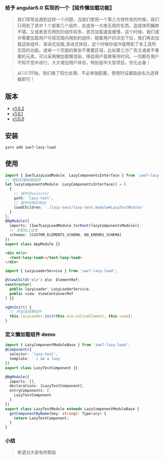 ### 给予 angular6.0 实现的一个【组件懒加载功能】

> 我们常常会遇到这样一个问题，当我们使用一个第三方控件库的时候，我们只用到了其中 1 个或某几个组件，会连带一大堆无用的东西，造成体积臃肿不堪。又或者首页用到的组件较多，首页加载速度缓慢，这个时候，我们或许需要加载用户可视范围内用到的组件，随着用户的浏览下拉，我们再去加载这些组件，渐进式加载,渐进式体验，这个时候你或许就用到了本工具所实现的功能。或者一个页面的某些不重要区域，比如第三方广告又或者不重要的元素，可以采用懒加载懒渲染，降低用户首屏等待时间。一切都在用户不知不觉中进行。大大增加用户体验，特别是中大型项目，优化必备！

> 从1.0.1开始，我们做了简化处理，不必单独配置，使用时设置路由名为选择器即可！

## 版本
- [v1.0.2](./docs/1.0.2.md)
- [v1.0.1](./docs/1.0.1.md)
- [v1.0.0](./docs/1.0.0.md)


## 安装

```
yarn add iwe7-lazy-load
```

## 使用

```ts
import { Iwe7LazyLoadModule, LazyComponentsInterface } from 'iwe7-lazy-load';
// 用到的懒加载组件
let lazyComponentsModule: LazyComponentsInterface[] = [
  {
    // 组件的selector
    path: 'lazy-test',
    // 组件的相对地址
    loadChildren: './lazy-test/lazy-test.module#LazyTestModule'
  }
];
@NgModule({
  imports: [Iwe7LazyLoadModule.forRoot(lazyComponentsModule)],
  // 注意加上这些
  schemas: [CUSTOM_ELEMENTS_SCHEMA, NO_ERRORS_SCHEMA]
})
export class AppModule {}
```

```html
<div #ele>
  <test-lazy-load></test-lazy-load>
</div>
```

```ts
import { LazyLoaderService } from 'iwe7-lazy-load';

@ViewChild('ele') ele: ElementRef;
constructor(
  public lazyLoader: LazyLoaderService,
  public view: ViewContainerRef
) {}

ngOnInit() {
  // 开始渲染懒组件
  this.lazyLoader.init(this.ele.nativeElement, this.view);
}
```

### 定义懒加载组件 demo

```ts
import { LazyComponentModuleBase } from 'iwe7-lazy-load';
@Component({
  selector: 'lazy-test',
  template: ` i am a lazy`
})
export class LazyTestComponent {}

@NgModule({
  imports: [],
  declarations: [LazyTestComponent],
  entryComponents: [
    LazyTestComponent
  ]
})
export class LazyTestModule extends LazyComponentModuleBase {
  getComponentByName(key: string): Type<any> {
    return LazyTestComponent;
  }
}
```

### 小结
> 希望对大家有所帮助
